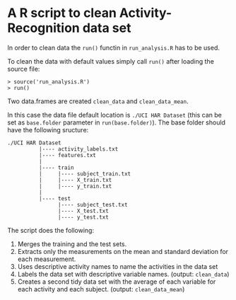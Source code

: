# A R script to clean Activity-Recognition data set

In order to clean data the `run()` functin in `run_analysis.R` has to be used.

To clean the data with default values simply call `run()` after loading the source file: 

    > source('run_analysis.R')
    > run()

Two data.frames are created `clean_data` and `clean_data_mean`.

In this case the data file default location is `./UCI HAR Dataset` (this can be set as `base.folder` parameter in `run(base.folder)`). The base folder should have the following sructure:

    ./UCI HAR Dataset
              |---- activity_labels.txt
              |---- features.txt
              |
              |---- train
              |     |---- subject_train.txt
              |     |---- X_train.txt
              |     |---- y_train.txt
              |
              |---- test
                    |---- subject_test.txt
                    |---- X_test.txt
                    |---- y_test.txt
          
The script does the following:
  1. Merges the training and the test sets.
  2. Extracts only the measurements on the mean and standard deviation for each measurement. 
  3. Uses descriptive activity names to name the activities in the data set
  4. Labels the data set with descriptive variable names. (output: `clean_data`)
  5. Creates a second tidy data set with the average of each variable for each activity and each subject. (output: `clean_data_mean`)
